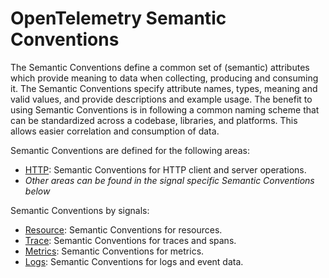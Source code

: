 # OpenTelemetry Semantic Conventions

The Semantic Conventions define a common set of (semantic) attributes which provide meaning to data when collecting, producing and consuming it.
The Semantic Conventions specify attribute names, types, meaning and valid values, and provide descriptions and example usage.
The benefit to using Semantic Conventions is in following a common naming scheme that can be standardized across a codebase, libraries, and platforms. This allows easier correlation and consumption of data.

Semantic Conventions are defined for the following areas:

* [HTTP](http/README.md): Semantic Conventions for HTTP client and server operations.
* *Other areas can be found in the signal specific Semantic Conventions below*

Semantic Conventions by signals:

* [Resource](resource/semantic_conventions/README.md): Semantic Conventions for resources.
* [Trace](trace/semantic_conventions/README.md): Semantic Conventions for traces and spans.
* [Metrics](metrics/semantic_conventions/README.md): Semantic Conventions for metrics.
* [Logs](logs/semantic_conventions/README.md): Semantic Conventions for logs and event data.
